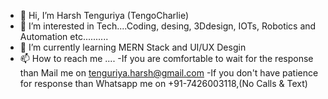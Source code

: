 - 👋 Hi, I’m Harsh Tenguriya (TengoCharlie)
- 👀 I’m interested in Tech....Coding, desing, 3Ddesign, IOTs, Robotics and Automation etc..........
- 🌱 I’m currently learning MERN Stack and UI/UX Desgin
- 📫 How to reach me ....
    -If you are comfortable to wait for the response than Mail me on tenguriya.harsh@gmail.com
    -If you don't have patience for response than Whatsapp me on +91-7426003118,(No Calls & Text) 

<!---
TengoCharlie/TengoCharlie is a ✨ special ✨ repository because its `README.md` (this file) appears on your GitHub profile.
You can click the Preview link to take a look at your changes.
--->
